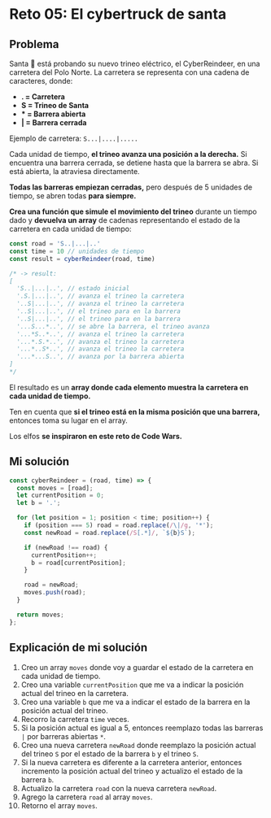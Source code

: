 # Reto 05: El cybertruck de santa

## Problema

Santa 🎅 está probando su nuevo trineo eléctrico, el CyberReindeer, en una carretera del Polo Norte. La carretera se representa con una cadena de caracteres, donde:

- **. = Carretera**
- **S = Trineo de Santa**
- **\* = Barrera abierta**
- **| = Barrera cerrada**

Ejemplo de carretera: `S...|....|.....`

Cada unidad de tiempo, **el trineo avanza una posición a la derecha.** Si encuentra una barrera cerrada, se detiene hasta que la barrera se abra. Si está abierta, la atraviesa directamente.

**Todas las barreras empiezan cerradas,** pero después de 5 unidades de tiempo, se abren todas **para siempre.**

**Crea una función que simule el movimiento del trineo** durante un tiempo dado y **devuelva un array** de cadenas representando el estado de la carretera en cada unidad de tiempo:

```js
const road = 'S..|...|..'
const time = 10 // unidades de tiempo
const result = cyberReindeer(road, time)

/* -> result:
[
  'S..|...|..', // estado inicial
  '.S.|...|..', // avanza el trineo la carretera
  '..S|...|..', // avanza el trineo la carretera
  '..S|...|..', // el trineo para en la barrera
  '..S|...|..', // el trineo para en la barrera
  '...S...*..', // se abre la barrera, el trineo avanza
  '...*S..*..', // avanza el trineo la carretera
  '...*.S.*..', // avanza el trineo la carretera
  '...*..S*..', // avanza el trineo la carretera
  '...*...S..', // avanza por la barrera abierta
]
*/
```

El resultado es un **array donde cada elemento muestra la carretera en cada unidad de tiempo.**

Ten en cuenta que **si el trineo está en la misma posición que una barrera,** entonces toma su lugar en el array.

Los elfos **se inspiraron en este reto de Code Wars.**

## Mi solución

```js
const cyberReindeer = (road, time) => {
  const moves = [road];
  let currentPosition = 0;
  let b = '.';

  for (let position = 1; position < time; position++) {
    if (position === 5) road = road.replace(/\|/g, '*');
    const newRoad = road.replace(/S[.*]/, `${b}S`);

    if (newRoad !== road) {
      currentPosition++;
      b = road[currentPosition];
    }

    road = newRoad;
    moves.push(road);
  }

  return moves;
};
```

## Explicación de mi solución

1. Creo un array `moves` donde voy a guardar el estado de la carretera en cada unidad de tiempo.
2. Creo una variable `currentPosition` que me va a indicar la posición actual del trineo en la carretera.
3. Creo una variable `b` que me va a indicar el estado de la barrera en la posición actual del trineo.
4. Recorro la carretera `time` veces.
5. Si la posición actual es igual a 5, entonces reemplazo todas las barreras `|` por barreras abiertas `*`.
6. Creo una nueva carretera `newRoad` donde reemplazo la posición actual del trineo `S` por el estado de la barrera `b` y el trineo `S`.
7. Si la nueva carretera es diferente a la carretera anterior, entonces incremento la posición actual del trineo y actualizo el estado de la barrera `b`.
8. Actualizo la carretera `road` con la nueva carretera `newRoad`.
9. Agrego la carretera `road` al array `moves`.
10. Retorno el array `moves`.
